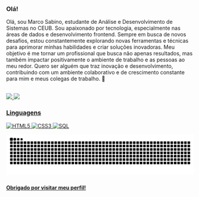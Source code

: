 ### Olá!

Olá, sou Marco Sabino, estudante de Análise e Desenvolvimento de Sistemas no CEUB. Sou apaixonado por tecnologia, especialmente nas áreas de dados e desenvolvimento frontend. Sempre em busca de novos desafios, estou constantemente explorando novas ferramentas e técnicas para aprimorar minhas habilidades e criar soluções inovadoras. Meu objetivo é me tornar um profissional que busca não apenas resultados, mas também impactar positivamente o ambiente de trabalho e as pessoas ao meu redor. Quero ser alguém que traz inovação e desenvolvimento, contribuindo com um ambiente colaborativo e de crescimento constante para mim e meus colegas de trabalho. 🚀 

<br>
<div>
<a href="https://github.com/marccosabino">
<img loading="lazy" height="180em" src="https://github-readme-stats.vercel.app/api?username=marccosabino&show_icons=true&theme=dracula&include_all_commits=true&count_private=true"/>
<img loading="lazy" height="180em" src="https://github-readme-stats.vercel.app/api/top-langs/?username=marccosabino&layout=compact&langs_count=7&theme=dracula"/>
</div>

### Linguagens
 
  ![HTML5](https://img.shields.io/badge/HTML5-E34F26?style=for-the-badge&logo=html5&logoColor=white)
  ![CSS3](https://img.shields.io/badge/CSS3-1572B6?style=for-the-badge&logo=css3&logoColor=white)
  ![SQL](https://img.shields.io/badge/SQL-4479A1?style=for-the-badge&logo=mysql&logoColor=white)


<!--SNAKE GAME-->
<img src="https://raw.githubusercontent.com/marccosabino/marccosabino/output/snake.svg" alt="Snake animation" />

###

**Obrigado por visitar meu perfil!**




